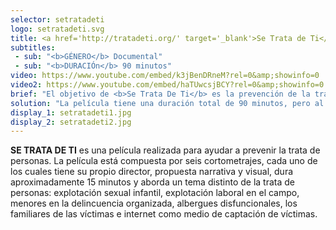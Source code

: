 ```yaml
---
selector: setratadeti
logo: setratadeti.svg
title: <a href='http://tratadeti.org/' target='_blank'>Se Trata de Ti</a>
subtitles:
 - sub: "<b>GÉNERO</b> Documental"
 - sub: "<b>DURACIÓn</b> 90 minutos"
video: https://www.youtube.com/embed/k3jBenDRneM?rel=0&amp;showinfo=0
video2: https://www.youtube.com/embed/haTUwcsjBCY?rel=0&amp;showinfo=0
brief: "El objetivo de <b>Se Trata De Ti</b> es la prevención de la trata de personas, por esta razón realizamos una película entretienida, que llama la atención, informa, conmueve e impacta a las víctimas potenciales, mostrando como detectar situaciones de peligro y tomar decisiones que los mantengan a salvo. Nuestra intención es proyectar está película en salas de cine y en todas las secundarias y preparatorias de México. Nuestro reto es captar la atención de los adolescentes para concientizarlos sobre el tema y lo vulnerables que se encuentran."
solution: "La película tiene una duración total de 90 minutos, pero al dividirse en seis cortos de 15 minutos, las escuelas y los profesores tienen la facilidad de presentar cada uno de los cortos y temas por separado. Además cada corto será acompañado de material didáctico que servirá a los profesores de herramienta para guiar las reflexiones de los adolescentes."
display_1: setratadeti1.jpg
display_2: setratadeti2.jpg
---
```

**SE TRATA DE TI** es una película realizada para ayudar a prevenir la trata de personas. La película está compuesta por seis cortometrajes, cada uno de los cuales tiene su propio director, propuesta narrativa y visual, dura aproximadamente 15 minutos y aborda un tema distinto de la trata de personas: explotación sexual infantil, explotación laboral en el campo, menores en la delincuencia organizada, albergues disfuncionales, los familiares de las víctimas e internet como medio de captación de víctimas.
